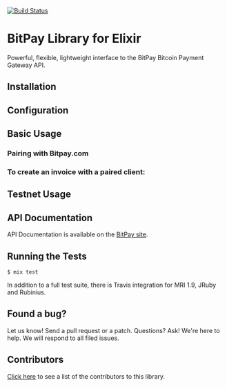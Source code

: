 [![Build Status](https://travis-ci.org/philosodad/bitpay-elixir.svg?branch=master)](https://travis-ci.org/philosodad/bitpay-elixir)

# BitPay Library for Elixir
Powerful, flexible, lightweight interface to the BitPay Bitcoin Payment Gateway API.

## Installation

## Configuration

## Basic Usage

### Pairing with Bitpay.com

### To create an invoice with a paired client:

## Testnet Usage

## API Documentation

API Documentation is available on the [BitPay site](https://bitpay.com/api).

## Running the Tests
    $ mix test

In addition to a full test suite, there is Travis integration for MRI 1.9, JRuby and Rubinius.

## Found a bug?
Let us know! Send a pull request or a patch. Questions? Ask! We're here to help. We will respond to all filed issues.

## Contributors
[Click here](https://github.com/philosodad/bitpay-elixir/graphs/contributors) to see a list of the contributors to this library.

